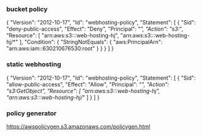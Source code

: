 ### bucket policy


{
    "Version": "2012-10-17",
    "Id": "webhosting-policy",
    "Statement": [
        {
            "Sid": "deny-public-access",
            "Effect": "Deny",
            "Principal": "*",
            "Action": "s3:*",
            "Resource": [
                "arn:aws:s3:::web-hosting-hj",
                "arn:aws:s3:::web-hosting-hj/*"
            ],
            "Condition": {
                "StringNotEquals": {
                    "aws:PrincipalArn": "arn:aws:iam::630210676530:root"
                }
            }
        }
    ]
}

### static webhosting 

{
    "Version": "2012-10-17",
    "Id": "webhosting-policy",
    "Statement": [
        {
            "Sid": "allow-public-access",
            "Effect": "Allow",
            "Principal": "*",
            "Action": "s3:GetObject",
            "Resource": [
                "arn:aws:s3:::web-hosting-hj",
                "arn:aws:s3:::web-hosting-hj/*"
            ]
        }
    ]
}

### policy generator

https://awspolicygen.s3.amazonaws.com/policygen.html
